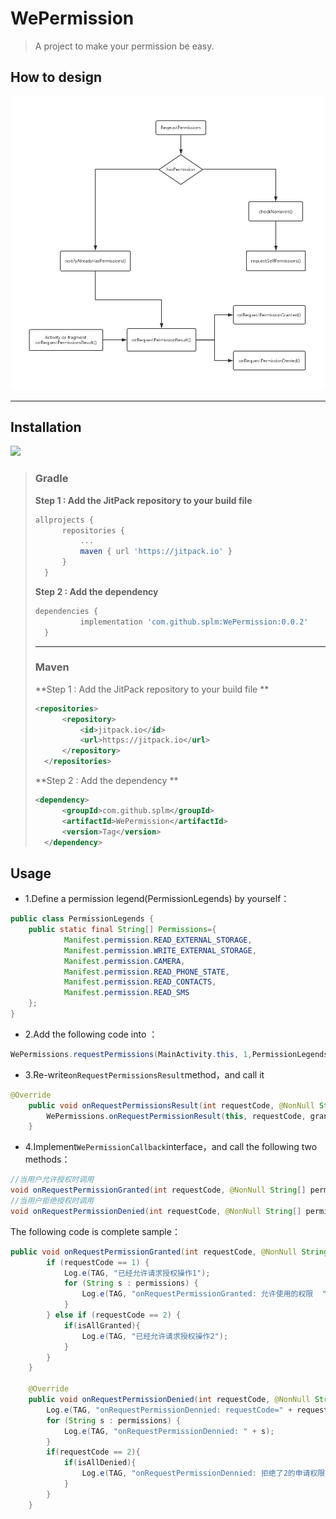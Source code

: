 # WePermission
> A project to make your permission be easy.

## How to design

![流程图](https://github.com/splm/WePermission/blob/master/WePermission-flow.png)

--------------------------------------

## Installation

[![](https://jitpack.io/v/splm/WePermission.svg)](https://jitpack.io/#splm/WePermission)

> ### Gradle
>
> **Step 1 :  Add the JitPack repository to your build file**
>
> ```groovy
> allprojects {
> 		repositories {
> 			...
> 			maven { url 'https://jitpack.io' }
> 		}
> 	}
> ```
>
> **Step 2 : Add the dependency** 
>
> ```groovy
> dependencies {
> 	        implementation 'com.github.splm:WePermission:0.0.2'
> 	}
> ```
>
>
>
> --------------
>
> ### Maven
>
> **Step 1 :  Add the JitPack repository to your build file **
>
> ```xml
> <repositories>
> 		<repository>
> 		    <id>jitpack.io</id>
> 		    <url>https://jitpack.io</url>
> 		</repository>
> 	</repositories>
> ```
>
> **Step 2 :  Add the dependency **
>
> ```xml
> <dependency>
> 	    <groupId>com.github.splm</groupId>
> 	    <artifactId>WePermission</artifactId>
> 	    <version>Tag</version>
> 	</dependency>
> ```
>
>



## Usage

- 1.Define a permission legend(PermissionLegends)  by yourself：

```java
public class PermissionLegends {
    public static final String[] Permissions={
            Manifest.permission.READ_EXTERNAL_STORAGE,
            Manifest.permission.WRITE_EXTERNAL_STORAGE,
            Manifest.permission.CAMERA,
            Manifest.permission.READ_PHONE_STATE,
            Manifest.permission.READ_CONTACTS,
            Manifest.permission.READ_SMS
    };
}
```

- 2.Add the following code into ：

```java
WePermissions.requestPermissions(MainActivity.this, 1,PermissionLegends.Permissions);
```

- 3.Re-write`onRequestPermissionsResult`method，and call it

```java
@Override
    public void onRequestPermissionsResult(int requestCode, @NonNull String[] permissions, @NonNull int[] grantResults) {
        WePermissions.onRequestPermissionResult(this, requestCode, grantResults, permissions);
    }
```

- 4.Implement`WePermissionCallback`interface，and call the following two methods：

```java
//当用户允许授权时调用
void onRequestPermissionGranted(int requestCode, @NonNull String[] permissions, boolean isAllGranted);
//当用户拒绝授权时调用
void onRequestPermissionDenied(int requestCode, @NonNull String[] permissions,boolean isAllDenied);
```

The following code is complete sample：

```java
public void onRequestPermissionGranted(int requestCode, @NonNull String[] permissions, boolean isAllGranted) {
        if (requestCode == 1) {
            Log.e(TAG, "已经允许请求授权操作1");
            for (String s : permissions) {
                Log.e(TAG, "onRequestPermissionGranted: 允许使用的权限  " + s);
            }
        } else if (requestCode == 2) {
            if(isAllGranted){
                Log.e(TAG, "已经允许请求授权操作2");
            }
        }
    }

    @Override
    public void onRequestPermissionDenied(int requestCode, @NonNull String[] permissions,boolean isAllDenied) {
        Log.e(TAG, "onRequestPermissionDennied: requestCode=" + requestCode);
        for (String s : permissions) {
            Log.e(TAG, "onRequestPermissionDennied: " + s);
        }
        if(requestCode == 2){
            if(isAllDenied){
                Log.e(TAG, "onRequestPermissionDennied: 拒绝了2的申请权限操作");
            }
        }
    }
```
